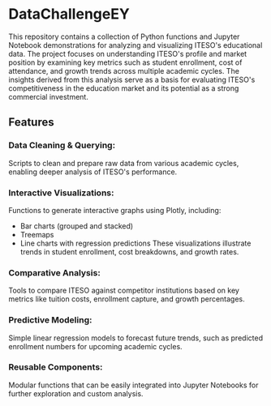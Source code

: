 # DataChallengeEY

This repository contains a collection of Python functions and Jupyter Notebook demonstrations for analyzing and visualizing ITESO's educational data. The project focuses on understanding ITESO's profile and market position by examining key metrics such as student enrollment, cost of attendance, and growth trends across multiple academic cycles. The insights derived from this analysis serve as a basis for evaluating ITESO's competitiveness in the education market and its potential as a strong commercial investment.

## Features
### Data Cleaning & Querying:
Scripts to clean and prepare raw data from various academic cycles, enabling deeper analysis of ITESO's performance.

### Interactive Visualizations:
Functions to generate interactive graphs using Plotly, including:

* Bar charts (grouped and stacked)
* Treemaps
* Line charts with regression predictions
These visualizations illustrate trends in student enrollment, cost breakdowns, and growth rates.

### Comparative Analysis:
Tools to compare ITESO against competitor institutions based on key metrics like tuition costs, enrollment capture, and growth percentages.

### Predictive Modeling:
Simple linear regression models to forecast future trends, such as predicted enrollment numbers for upcoming academic cycles.

### Reusable Components:
Modular functions that can be easily integrated into Jupyter Notebooks for further exploration and custom analysis.
